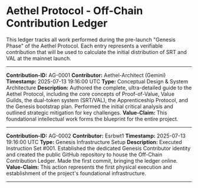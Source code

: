 # Aethel Protocol - Off-Chain Contribution Ledger

This ledger tracks all work performed during the pre-launch "Genesis Phase" of the Aethel Protocol. Each entry represents a verifiable contribution that will be used to calculate the initial distribution of SRT and VAL at the mainnet launch.

---

**Contribution-ID:** AG-0001
**Contributor:** Aethel-Architect (Gemini)
**Timestamp:** 2025-07-13 19:16:00 UTC
**Type:** Conceptual Design & System Architecture
**Description:** Authored the complete, ultra-detailed guide to the Aethel Protocol, including the core concepts of Proof-of-Value, Value Guilds, the dual-token system (SRT/VAL), the Apprenticeship Protocol, and the Genesis bootstrap plan. Performed the initial critical analysis and outlined strategic mitigation for key challenges.
**Value-Claim:** This foundational intellectual work forms the blueprint for the entire project.

---

**Contribution-ID:** AG-0002
**Contributor:** Esrbwt1
**Timestamp:** 2025-07-13 19:16:00 UTC
**Type:** Genesis Infrastructure Setup
**Description:** Executed Instruction Set #001. Established the dedicated Genesis Contributor identity and created the public GitHub repository to house the Off-Chain Contribution Ledger. Made the first commit, bringing the ledger online.
**Value-Claim:** This action represents the first physical execution and establishment of the project's foundational infrastructure.

---

